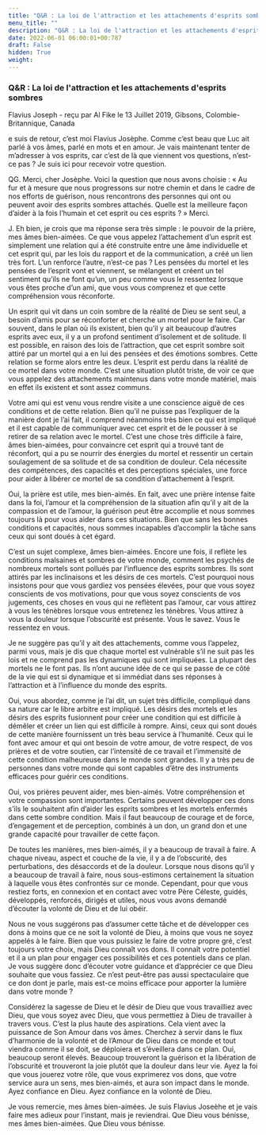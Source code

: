 ```yaml
---
title: "Q&R : La loi de l'attraction et les attachements d'esprits sombres"
menu_title: ""
description: "Q&R : La loi de l'attraction et les attachements d'esprits sombres"
date: 2022-06-01 06:00:01+00:787
draft: False
hidden: True
weight:
---
```

### Q&R : La loi de l'attraction et les attachements d'esprits sombres

Flavius Joseph - reçu par Al Fike le 13 Juillet 2019, Gibsons, Colombie-Britannique, Canada

e suis de retour, c’est moi Flavius Josèphe. Comme c’est beau que Luc ait parlé à vos âmes, parlé en mots et en amour. Je vais maintenant tenter de m’adresser à vos esprits, car c’est de là que viennent vos questions, n’est-ce pas ? Je suis ici pour recevoir votre question.

QG. Merci, cher Josèphe. Voici la question que nous avons choisie : « Au fur et à mesure que nous progressons sur notre chemin et dans le cadre de nos efforts de guérison, nous rencontrons des personnes qui ont ou peuvent avoir des esprits sombres attachés. Quelle est la meilleure façon d’aider à la fois l’humain et cet esprit ou ces esprits ? » Merci.

J. Eh bien, je crois que ma réponse sera très simple : le pouvoir de la prière, mes âmes bien-aimées. Ce que vous appelez l’attachement d’un esprit est simplement une relation qui a été construite entre une âme individuelle et cet esprit qui, par les lois du rapport et de la communication, a créé un lien très fort. L’un renforce l’autre, n’est-ce pas ? Les pensées du mortel et les pensées de l’esprit vont et viennent, se mélangent et créent un tel sentiment qu’ils ne font qu’un, un peu comme vous le ressentez lorsque vous êtes proche d’un ami, que vous vous comprenez et que cette compréhension vous réconforte.

Un esprit qui vit dans un coin sombre de la réalité de Dieu se sent seul, a besoin d’amis pour se réconforter et cherche un mortel pour le faire. Car souvent, dans le plan où ils existent, bien qu’il y ait beaucoup d’autres esprits avec eux, il y a un profond sentiment d’isolement et de solitude. Il est possible, en raison des lois de l’attraction, que cet esprit sombre soit attiré par un mortel qui a en lui des pensées et des émotions sombres. Cette relation se forme alors entre les deux. L’esprit est perdu dans la réalité de ce mortel dans votre monde. C’est une situation plutôt triste, de voir ce que vous appelez des attachements maintenus dans votre monde matériel, mais en effet ils existent et sont assez communs.

Votre ami qui est venu vous rendre visite a une conscience aiguë de ces conditions et de cette relation. Bien qu’il ne puisse pas l’expliquer de la manière dont je l’ai fait, il comprend néanmoins très bien ce qui est impliqué et il est capable de communiquer avec cet esprit et de le pousser à se retirer de sa relation avec le mortel. C’est une chose très difficile à faire, âmes bien-aimées, pour convaincre cet esprit qui a trouvé tant de réconfort, qui a pu se nourrir des énergies du mortel et ressentir un certain soulagement de sa solitude et de sa condition de douleur. Cela nécessite des compétences, des capacités et des perceptions spéciales, une force pour aider à libérer ce mortel de sa condition d’attachement à l’esprit.

Oui, la prière est utile, mes bien-aimés. En fait, avec une prière intense faite dans la foi, l’amour et la compréhension de la situation afin qu’il y ait de la compassion et de l’amour, la guérison peut être accomplie et nous sommes toujours là pour vous aider dans ces situations. Bien que sans les bonnes conditions et capacités, nous sommes incapables d’accomplir la tâche sans ceux qui sont doués
à cet égard.

C’est un sujet complexe, âmes bien-aimées. Encore une fois, il reflète les conditions malsaines et sombres de votre monde, comment les psychés de nombreux mortels sont pollués par l’influence des esprits sombres. Ils sont attirés par les inclinaisons et les désirs de ces mortels. C’est pourquoi nous insistons pour que vous gardiez vos pensées élevées, pour que vous soyez conscients de vos motivations, pour que vous soyez conscients de vos jugements, ces choses en vous qui ne reflètent pas l’amour, car vous attirez à vous les ténèbres lorsque vous entretenez les ténèbres. Vous attirez à vous la douleur lorsque l’obscurité est présente. Vous le savez. Vous le ressentez en vous.

Je ne suggère pas qu’il y ait des attachements, comme vous l’appelez, parmi vous, mais je dis que chaque mortel est vulnérable s’il ne suit pas les lois et ne comprend pas les dynamiques qui sont impliquées. La plupart des mortels ne le font pas. Ils n’ont aucune idée de ce qui se passe de ce côté de la vie qui est si dynamique et si immédiat dans ses réponses à l’attraction et à l’influence du monde des esprits.

Oui, vous abordez, comme je l’ai dit, un sujet très difficile, compliqué dans sa nature car le libre arbitre est impliqué. Les désirs des mortels et les désirs des esprits fusionnent pour créer une condition qui est difficile à démêler et créer un lien qui est difficile à rompre. Ainsi, ceux qui sont doués de cette manière fournissent un très beau service à l’humanité. Ceux qui le font avec amour et qui ont besoin de votre amour, de votre respect, de vos prières et de votre soutien, car l’intensité de ce travail et l’immensité de cette condition malheureuse dans le monde sont grandes. Il y a très peu de personnes dans votre monde qui sont capables d’être des instruments efficaces pour guérir ces conditions.

Oui, vos prières peuvent aider, mes bien-aimés. Votre compréhension et votre compassion sont importantes. Certains peuvent développer ces dons s’ils le souhaitent afin d’aider les esprits sombres et les mortels enfermés dans cette sombre condition. Mais il faut beaucoup de courage et de force, d’engagement et de perception, combinés à un don, un grand don et une grande capacité pour travailler de cette façon.

De toutes les manières, mes bien-aimés, il y a beaucoup de travail à faire. A chaque niveau, aspect et couche de la vie, il y a de l’obscurité, des perturbations, des désaccords et de la douleur. Lorsque nous disons qu’il y a beaucoup de travail à faire, nous sous-estimons certainement la situation à laquelle vous êtes confrontés sur ce monde. Cependant, pour que vous restiez forts, en connexion et en contact avec votre Père Céleste, guidés, développés, renforcés, dirigés et utiles, nous vous avons demandé d’écouter la volonté de Dieu et de lui obéir.

Nous ne vous suggérons pas d’assumer cette tâche et de développer ces dons à moins que ce ne soit la volonté de Dieu, à moins que vous ne soyez appelés à le faire. Bien que vous puissiez le faire de votre propre gré, c’est toujours votre choix, mais Dieu connaît vos dons. Il connaît votre potentiel et il a un plan pour engager ces possibilités et ces potentiels dans ce plan. Je vous suggère donc d’écouter votre guidance et d’apprécier ce que Dieu souhaite que vous fassiez. Ce n’est peut-être pas aussi spectaculaire que ce don dont je parle, mais est-ce moins efficace pour apporter la lumière dans votre monde ?

Considérez la sagesse de Dieu et le désir de Dieu que vous travailliez avec Dieu, que vous soyez avec Dieu, que vous permettiez à Dieu de travailler à travers vous. C’est la plus haute des aspirations. Cela vient avec la puissance de Son Amour dans vos âmes. Cherchez à servir dans le flux d’harmonie de la volonté et de l’Amour de Dieu dans ce monde et tout viendra comme il se doit, se déploiera et s’éveillera dans ce plan. Oui, beaucoup seront élevés. Beaucoup trouveront la guérison et la libération de l’obscurité et trouveront la joie plutôt que la douleur dans leur vie. Ayez la foi que vous jouerez votre rôle, que vous exprimerez vos dons, que votre service aura un sens, mes bien-aimés, et aura son impact dans le monde. Ayez confiance en Dieu. Ayez confiance en la volonté de Dieu.

Je vous remercie, mes âmes bien-aimées. Je suis Flavius Joseèhe et je vais faire mes adieux pour l’instant, mais je reviendrai. Que Dieu vous bénisse, mes âmes bien-aimées. Que Dieu vous bénisse.



